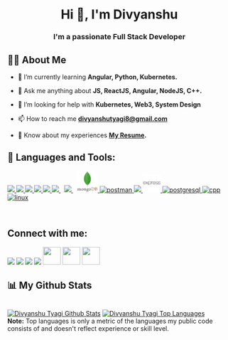<!-- <a href="#"><img width="100%" height="auto" src="https://i.imgur.com/iXuL1HG.png" height="175px"/></a> -->

<h1 align="center">Hi 👋, I'm Divyanshu</h1>
<h3 align="center">I'm a passionate Full Stack Developer</h3>

## 🙋‍♂️ About Me

- 🌱 I’m currently learning **Angular, Python, Kubernetes.**

- 💬 Ask me anything about **JS, ReactJS, Angular, NodeJS, C++.**

- 👯 I’m looking for help with **Kubernetes, Web3, System Design**

<!-- -   👨‍💻 All of my projects are available at **[My Portfolio](https://subhamraoniar.com)** -->

- 📫 How to reach me **divyanshutyagi8@gmail.com**

- 📄 Know about my experiences **[My Resume](https://drive.google.com/file/d/1-YPpqfEwwTuP4MRofgqElzpoSAEnEtwX/view?usp=share_link).**

## 🚀 Languages and Tools:

<p align="left"> 
    <a href="https://reactjs.org/" target="_blank"> <img src="https://img.icons8.com/color/48/000000/react-native.png"/> </a>
    <a href="https://developer.mozilla.org/en-US/docs/Web/JavaScript" target="_blank"> <img src="https://img.icons8.com/color/48/000000/javascript.png"/> </a> 
    <a href="https://www.w3.org/html/" target="_blank"> <img src="https://img.icons8.com/color/48/000000/html-5.png"/> </a> 
    <a href="https://www.w3schools.com/css/" target="_blank"> <img src="https://img.icons8.com/color/48/000000/css3.png"/> </a> 
    <a href="https://getbootstrap.com" target="_blank"> <img src="https://img.icons8.com/color/48/000000/bootstrap.png"/> </a> 
    <a style="padding-right:8px;" href="https://nodejs.org" target="_blank"> <img src="https://img.icons8.com/color/48/000000/nodejs.png"/> </a> 
    <a style="padding-right:8px;" href="https://www.mysql.com/" target="_blank"> <img src="https://img.icons8.com/fluent/50/000000/mysql-logo.png"/> </a>
    <a href="https://www.mongodb.com/" target="_blank"> <img src="https://raw.githubusercontent.com/devicons/devicon/master/icons/mongodb/mongodb-original-wordmark.svg" alt="mongodb" width="48" height="48"/> </a> 
    <a href="https://postman.com" target="_blank"> <img src="https://www.vectorlogo.zone/logos/getpostman/getpostman-icon.svg" alt="postman" width="45" height="45"/> </a>   
    <a href="https://git-scm.com/" target="_blank"> <img src="https://img.icons8.com/color/48/000000/git.png"/> </a> 
    <a href="https://expressjs.com" target="_blank"> <img src="https://raw.githubusercontent.com/devicons/devicon/master/icons/express/express-original-wordmark.svg" alt="express" width="40" height="40"/> </a>
    <a href="https://www.postgresql.org/" target="_blank"> <img src="https://img.icons8.com/color/48/000000/postgreesql.png" alt="postgresql" width="40" height="40"/> </a>
    <a href="https://www.cplusplus.com/" target="_blank"> <img src="https://img.icons8.com/color/48/000000/c-plus-plus-logo.png" alt="cpp" width="40" height="40"/> </a>
    <a href="https://www.linux.org/" target="_blank"> <img src="https://img.icons8.com/color/48/000000/linux--v1.png" alt="linux" width="40" height="40"/> </a>
</p>

<!-- [![React Badge](https://img.shields.io/badge/-React-61DBFB?style=for-the-badge&labelColor=black&logo=react&logoColor=61DBFB)](#)  [![Javascript Badge](https://img.shields.io/badge/-Javascript-F0DB4F?style=for-the-badge&labelColor=black&logo=javascript&logoColor=F0DB4F)](#) [![Typescript Badge](https://img.shields.io/badge/-Typescript-007acc?style=for-the-badge&labelColor=black&logo=typescript&logoColor=007acc)](#) [![Nodejs Badge](https://img.shields.io/badge/-Nodejs-3C873A?style=for-the-badge&labelColor=black&logo=node.js&logoColor=3C873A)](#) [![GraphQL Badge](https://img.shields.io/badge/-GraphQl-e535ab?style=for-the-badge&labelColor=black&logo=node.js&logoColor=e535ab)](#) -->
<br/>

<!-- <p align="center">
    <a href="https://github.com/SubhamRaoniar28/github-readme-streak-stats">
        <img title="🔥 Get streak stats for your profile at git.io/streak-stats" alt="Subham Raoniar's streak" src="https://github-readme-streak-stats.herokuapp.com/?user=SubhamRaoniar28&theme=black-ice&hide_border=true&stroke=0000&background=060A0CD0"/>
    </a>
</p> -->

## Connect with me:

<p align="left">

<a href = "https://www.linkedin.com/in/divyanshutyagi/"><img src="https://img.icons8.com/fluent/48/000000/linkedin.png"/></a>
<a href = "https://twitter.com/stressedtyagi"><img src="https://img.icons8.com/fluent/48/000000/twitter.png"/></a>
<a href = "https://www.instagram.com/divyanshutyagi_/"><img src="https://img.icons8.com/fluent/48/000000/instagram-new.png"/></a>
<a href = "https://www.youtube.com/channel/UCiJA--r7liMKueiIr_OH3oQ"><img src="https://img.icons8.com/color/48/000000/youtube-play.png"/></a>
<a href = "https://leetcode.com/divyanshutyagi/"><img src="https://img.icons8.com/external-tal-revivo-color-tal-revivo/48/000000/external-level-up-your-coding-skills-and-quickly-land-a-job-logo-color-tal-revivo.png" width="40" height="40" /></a>
<a href = "https://www.hackerrank.com/divyanshu_tyagi"><img src="https://upload.wikimedia.org/wikipedia/commons/4/40/HackerRank_Icon-1000px.png" width="40" height="40"/></a>
<a href = "https://auth.geeksforgeeks.org/user/divyanshutyagi8/profile"><img src="https://img.icons8.com/color/48/000000/GeeksforGeeks.png" width="40" height="40"/></a>

## 📊 My Github Stats

  <br/>
    <a href="https://github.com/stressedtyagi/github-readme-stats"><img alt="Divyanshu Tyagi Github Stats" src="https://github-readme-stats.vercel.app/api?username=stressedtyagi&show_icons=true&count_private=true&theme=react&hide_border=true&bg_color=0D1117" /></a>
  <a href="https://github.com/stressedtyagi/github-readme-stats"><img alt="Divyanshu Tyagi Top Languages" src="https://github-readme-stats.vercel.app/api/top-langs/?username=stressedtyagi&langs_count=8&count_private=true&layout=compact&theme=react&hide_border=true&bg_color=0D1117" /></a>
  <br/>
  <b>Note:</b> Top languages is only a metric of the languages my public code consists of and doesn't reflect experience or skill level.

<!-- <br/>
<br/>

<a href="https://github.com/stressedtyagi/github-readme-activity-graph"><img alt="Divyanshu Tyagi Activity Graph" src="https://activity-graph.herokuapp.com/graph?username=stressedtyagi&bg_color=0D1117&color=5BCDEC&line=5BCDEC&point=FFFFFF&hide_border=true" /></a>

<br/>
<br/> -->

</p>

<!-- ## ❤ Views and Followers

<a href="https://github.com/Meghna-DAS/github-profile-views-counter">
    <img src="https://komarev.com/ghpvc/?username=SubhamRaoniar28">
</a>
<a href="https://github.com/SubhamRaoniar28?tab=followers"><img src="https://img.shields.io/github/followers/SubhamRaoniar28?label=Followers&style=social" alt="GitHub Badge"></a> -->
